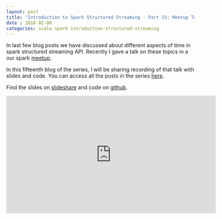 ```yaml
---
layout: post
title: "Introduction to Spark Structured Streaming - Part 15: Meetup Talk on Time and Window API"
date : 2018-02-08
categories: scala spark introduction-structured-streaming
---
```

In last few blog posts we have discussed about different aspects of time in spark structured streaming API. 
Recently I gave a talk on these topics in a our spark [meetup](https://www.meetup.com/Bangalore-Apache-Spark-Meetup/).

In this fifteenth blog of the series, I will be sharing recording of that talk with slides and code.
You can access all the posts in the series [here](/categories/introduction-structured-streaming).


Find the slides on [slideshare](https://www.slideshare.net/datamantra/understanding-time-in-structured-streaming) and code on [github](https://github.com/phatak-dev/spark2.0-examples/tree/master/src/main/scala/com/madhukaraphatak/examples/sparktwo/streaming).

<div class="video-container"> <iframe src="https://www.youtube.com/embed/bWkjsj-M7i4" frameborder="0" width="560" height="315"></iframe> </div>


